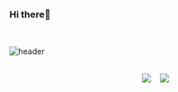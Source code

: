 ### Hi there👋
<br/>

![header](https://capsule-render.vercel.app/api?type=rounded&color=auto&height=300&section=header&text=공부해라~그건너무어려워&fontColor=ffffff&fontSize=50&animation=twinkling)

<br/>

<div style="display: flex; white-space: nowrap; justify-content: center;">

<img src="https://github-readme-stats.vercel.app/api/top-langs/?username=constant94-dev&layout=compact&show_icons=true&show_owner=true&hide_title=false&theme=aura&hide=go,scss,css" style="padding: 0rem 1rem 0rem 1rem"/>
<img src="https://github-readme-stats.vercel.app/api?username=constant94-dev&show_icons=true&theme=aura"/>

</div>

<!--
**constant94-dev/constant94-dev** is a ✨ _special_ ✨ repository because its `README.md` (this file) appears on your GitHub profile.

Here are some ideas to get you started:

- 🔭 I’m currently working on ...
- 🌱 I’m currently learning ...
- 👯 I’m looking to collaborate on ...
- 🤔 I’m looking for help with ...
- 💬 Ask me about ...
- 📫 How to reach me: ...
- 😄 Pronouns: ...
- ⚡ Fun fact: ...
- GitHub 대문의 배지 스타일 HTML: <img src="https://img.shields.io/badge/${아이콘}-${색상}?style=${뱃지스타일}&logo=${텍스트}&logoColor=${텍스트 색상}"/></a>&nbsp
- GitHub 대문의 나의 스탯 보여주기: ![Aaron's GitHub stats](https://github-readme-stats.vercel.app/api?username=constant94-dev&show_icons=true&theme=aura)
- GitHub 대문의 자주 사용하는 언어 보여주기: https://github-readme-stats.vercel.app/api/top-langs/?username=${깃닉네임}&layout=compact&show_icons=${아이콘 보여줄지}&show_owner=${소유자 표기}&hide_title=${타이틀 가리기}&theme=${테마}&hide=${가리고 싶은 언어}"
- GiHub 대문의 블로그 보여주기: ![Velog's GitHub stats](https://velog-readme-stats.vercel.app/api?name=${velog닉네임}&tag=${태그}&color=${테마})](${링크 url})
-->
